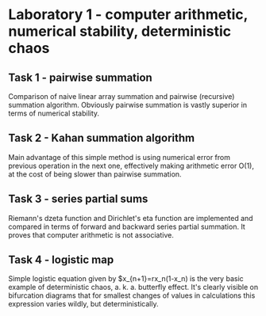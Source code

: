 # Laboratory 1 - computer arithmetic, numerical stability, deterministic chaos

## Task 1 - pairwise summation
Comparison of naive linear array summation and pairwise (recursive) summation algorithm.
Obviously pairwise summation is vastly superior in terms of numerical stability.

## Task 2 - Kahan summation algorithm
Main advantage of this simple method is using numerical error from previous operation 
in the next one, effectively making arithmetic error O(1), at the cost of being slower 
than pairwise summation.

## Task 3 - series partial sums
Riemann's dzeta function and Dirichlet's eta function are implemented and compared 
in terms of forward and backward series partial summation. It proves that computer arithmetic 
is not associative.

## Task 4 - logistic map
Simple logistic equation given by $x_{n+1}=rx_n(1-x_n) is the very basic example of 
deterministic chaos, a. k. a. butterfly effect. It's clearly visible on bifurcation 
diagrams that for smallest changes of values in calculations this expression varies wildly, 
but deterministically.